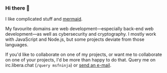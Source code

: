 ### Hi there 👋

I like complicated stuff and [mermaid](https://github.com/mermaid-js).

My favourite domains are web development&#8212;especially back-end web
development&#8212;as well as cybersecurity and cryptography. I mostly
work with JavaScript and Node.js, but some projects deviate from
those languages.

If you'd like to collaborate on one of my projects, or want me to
collaborate on one of your projects, I'd be more than happy to do
that. Query me on irc.libera.chat (`/query msfninja`) or [send an
e-mail](mailto:msfninja@pm.me).
